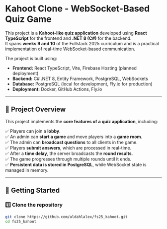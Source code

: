 # Kahoot Clone - WebSocket-Based Quiz Game

This project is a **Kahoot-like quiz application** developed using **React TypeScript** for the frontend and **.NET 8 (C#)** for the backend.  
It spans **weeks 9 and 10** of the Fullstack 2025 curriculum and is a practical implementation of real-time WebSocket-based communication.

The project is built using:
- **Frontend:** React TypeScript, Vite, Firebase Hosting (planned deployment)
- **Backend:** C# .NET 8, Entity Framework, PostgreSQL, WebSockets
- **Database:** PostgreSQL (local for development, Fly.io for production)
- **Deployment:** Docker, GitHub Actions, Fly.io

---

## **📌 Project Overview**
This project implements the **core features of a quiz application**, including:

✅ Players can join a **lobby**.  
✅ An admin can **start a game** and move players into a **game room**.  
✅ The admin can **broadcast questions** to all clients in the game.  
✅ Players **submit answers**, which are processed in real-time.  
✅ After a **time delay**, the server broadcasts the **round results**.  
✅ The game progresses through multiple rounds until it ends.  
✅ **Persistent data is stored in PostgreSQL**, while WebSocket state is managed in memory.   

---

## **📌 Getting Started**
### **1️⃣ Clone the repository**
```bash
git clone https://github.com/uldahlalex/fs25_kahoot.git
cd fs25_kahoot

